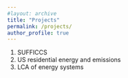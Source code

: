 ```yaml
---
#layout: archive
title: "Projects"
permalink: /projects/
author_profile: true
---
```


 1. SUFFICCS
 2. US residential energy and emissions
 3. LCA of energy systems